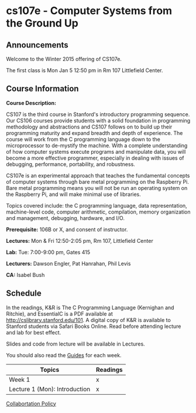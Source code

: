 # cs107e - Computer Systems from the Ground Up

## Announcements

Welcome to the Winter 2015 offering of CS107e.

The first class is Mon Jan 5 12:50 pm in Rm 107 Littlefield Center.

## Course Information 

**Course Description:** 

CS107 is the third course in Stanford's introductory programming sequence.
Our CS106 courses provide students with a solid foundation in programming methodology and abstractions and CS107 follows on to build up their programming maturity and expand breadth and depth of experience. The course will work from the C programming language down to the microprocessor to de-mystify the machine. With a complete understanding of how computer systems execute programs and manipulate data, you will become a more effective programmer, especially in dealing with issues of debugging, performance, portability, and robustness.

CS107e is an experimental approach 
that teaches the fundamental concepts of computer systems 
through bare metal programming on the Raspberry Pi.
Bare metal programming means you will not be run an operating
system on the Raspberry Pi, and will make minimal use of libraries.

Topics covered include: the C programming language, data representation, machine-level code, computer arithmetic, compilation, memory organization and management, debugging, hardware, and I/O.

**Prerequisite:** 106B or X, and consent of instructor. 

**Lectures:** Mon & Fri 12:50-2:05 pm, Rm 107, Littlefield Center

**Lab:** Tue: 7:00-9:00 pm, Gates 415

**Lecturers:** Dawson Engler, Pat Hanrahan, Phil Levis

**CA:** Isabel Bush

## Schedule

In the readings, K&R is The C Programming Language (Kernighan and Ritchie),
and EssentialC is a PDF available at http://cslibrary.stanford.edu/101. 
A digital copy of K&R is available to Stanford students via Safari Books Online.
Read before attending lecture and lab for best effect.

Slides and code from lecture will be available in Lectures.

You should also read the [Guides](guide/README.md) for each week.


| Topics | Readings |
| ------ | -------- |
| Week 1 |  x |
| Lecture 1 (Mon): Introduction | x |

[Collabortation Policy](collaboration.md)



